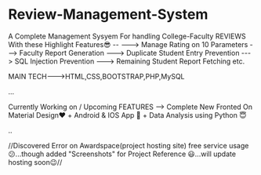 # Review-Management-System
A Complete Management Sysyem For handling College-Faculty REVIEWS With these Highlight Features😎  --
---> Manage Rating on 10 Parameters
---> Faculty Report Generation
---> Duplicate Student Entry Prevention
---> SQL Injection Prevention
---> Remaining Student Report Fetching etc.

MAIN TECH--->HTML,CSS,BOOTSTRAP,PHP,MySQL 

...

Currently Working on / Upcoming FEATURES -->
        Complete New Fronted On Material Design❤️ + Android & IOS App 👏 + Data Analysis using Python 😇

..

//Discovered Error on Awardspace(project hosting site) free service usage 😕...though added "Screenshots" for Project Reference 😃...will update hosting soon😉// 
